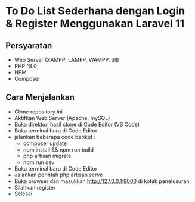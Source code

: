 # To Do List Sederhana dengan Login & Register Menggunakan Laravel 11



## Persyaratan
- Web Server (XAMPP, LAMPP, WAMPP, dll)
- PHP ^8.0
- NPM
- Composer

## Cara Menjalankan
- Clone repository ini
- Aktifkan Web Server (Apache, mySQL)
- Buka direktori hasil clone di Code Editor (VS Code)
- Buka terminal baru di Code Editor
- jalankan beberapa code berikut :
  - composer update
  - npm install && npm run build
  - php artisan migrate
  - npm run dev
- Buka terminal baru di Code Editor
- Jalankan perintah php artisan serve
- Buka browser dan masukkan http://127.0.0.1:8000 di kotak penelusuran
- Silahkan register
- Selesai
